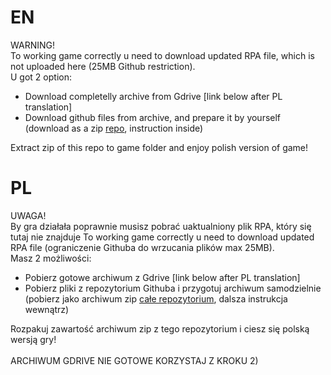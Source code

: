 <h1>EN</h1>
WARNING!<br>
To working game correctly u need to download updated RPA file, which is not uploaded here (25MB Github restriction).<br>
U got 2 option:
<ul>
<li>
Download completelly archive from Gdrive [link below after PL translation]
</li>
<li>
Download github files from archive, and prepare it by yourself (download as a zip <a href=https://github.com/rycho2009/Wieczne-lato-RPA>repo</a>, instruction inside)
</li>
</ul>
Extract zip of this repo to game folder and enjoy polish version of game!
<h1>PL</h1>
UWAGA!<br>
By gra działała poprawnie musisz pobrać uaktualniony plik RPA, który się tutaj nie znajduje To working game correctly u need to download updated RPA file (ograniczenie Githuba do wrzucania plików max 25MB).<br>
Masz 2 możliwości:
<ul>
<li>
Pobierz gotowe archiwum z Gdrive [link below after PL translation]
</li>
<li>
Pobierz pliki z repozytorium Githuba i przygotuj archiwum samodzielnie (pobierz jako archiwum zip <a href=https://github.com/rycho2009/Wieczne-lato-RPA>całe repozytorium</a>, dalsza instrukcja wewnątrz)
</li>
</ul>
Rozpakuj zawartość archiwum zip z tego repozytorium i ciesz się polską wersją gry!
<BR><BR>
ARCHIWUM GDRIVE NIE GOTOWE KORZYSTAJ Z KROKU 2)
